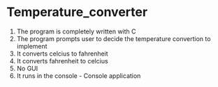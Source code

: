 # Temperature_converter

1. The program is completely written with C
2. The program prompts user to decide the temperature convertion to implement
3. It converts celcius to fahrenheit
4. It converts fahrenheit to celcius
5. No GUI
6. It runs in the console - Console application
